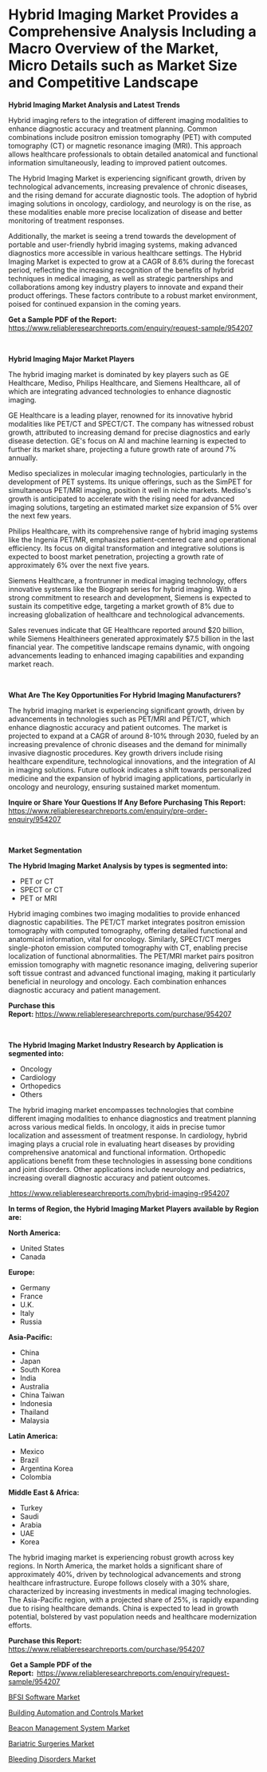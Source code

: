 <p><h1>Hybrid Imaging Market Provides a Comprehensive Analysis Including a Macro Overview of the Market, Micro Details such as Market Size and Competitive Landscape</h1></p><p><strong>Hybrid Imaging Market Analysis and Latest Trends</strong></p>
<p><p>Hybrid imaging refers to the integration of different imaging modalities to enhance diagnostic accuracy and treatment planning. Common combinations include positron emission tomography (PET) with computed tomography (CT) or magnetic resonance imaging (MRI). This approach allows healthcare professionals to obtain detailed anatomical and functional information simultaneously, leading to improved patient outcomes.</p><p>The Hybrid Imaging Market is experiencing significant growth, driven by technological advancements, increasing prevalence of chronic diseases, and the rising demand for accurate diagnostic tools. The adoption of hybrid imaging solutions in oncology, cardiology, and neurology is on the rise, as these modalities enable more precise localization of disease and better monitoring of treatment responses.</p><p>Additionally, the market is seeing a trend towards the development of portable and user-friendly hybrid imaging systems, making advanced diagnostics more accessible in various healthcare settings. The Hybrid Imaging Market is expected to grow at a CAGR of 8.6% during the forecast period, reflecting the increasing recognition of the benefits of hybrid techniques in medical imaging, as well as strategic partnerships and collaborations among key industry players to innovate and expand their product offerings. These factors contribute to a robust market environment, poised for continued expansion in the coming years.</p></p>
<p><strong>Get a Sample PDF of the Report:&nbsp;</strong> <a href="https://www.reliableresearchreports.com/enquiry/request-sample/954207?utm_campaign=9&utm_medium=2&utm_source=Github&utm_content=ia&utm_term=07032025&utm_id=hybrid-imaging">https://www.reliableresearchreports.com/enquiry/request-sample/954207</a></p>
<p>&nbsp;</p>
<p><strong>Hybrid Imaging Major Market Players</strong></p>
<p><p>The hybrid imaging market is dominated by key players such as GE Healthcare, Mediso, Philips Healthcare, and Siemens Healthcare, all of which are integrating advanced technologies to enhance diagnostic imaging.</p><p>GE Healthcare is a leading player, renowned for its innovative hybrid modalities like PET/CT and SPECT/CT. The company has witnessed robust growth, attributed to increasing demand for precise diagnostics and early disease detection. GE's focus on AI and machine learning is expected to further its market share, projecting a future growth rate of around 7% annually.</p><p>Mediso specializes in molecular imaging technologies, particularly in the development of PET systems. Its unique offerings, such as the SimPET for simultaneous PET/MRI imaging, position it well in niche markets. Mediso's growth is anticipated to accelerate with the rising need for advanced imaging solutions, targeting an estimated market size expansion of 5% over the next few years.</p><p>Philips Healthcare, with its comprehensive range of hybrid imaging systems like the Ingenia PET/MR, emphasizes patient-centered care and operational efficiency. Its focus on digital transformation and integrative solutions is expected to boost market penetration, projecting a growth rate of approximately 6% over the next five years.</p><p>Siemens Healthcare, a frontrunner in medical imaging technology, offers innovative systems like the Biograph series for hybrid imaging. With a strong commitment to research and development, Siemens is expected to sustain its competitive edge, targeting a market growth of 8% due to increasing globalization of healthcare and technological advancements.</p><p>Sales revenues indicate that GE Healthcare reported around $20 billion, while Siemens Healthineers generated approximately $7.5 billion in the last financial year. The competitive landscape remains dynamic, with ongoing advancements leading to enhanced imaging capabilities and expanding market reach.</p></p>
<p>&nbsp;</p>
<p><strong>What Are The Key Opportunities For Hybrid Imaging Manufacturers?</strong></p>
<p><p>The hybrid imaging market is experiencing significant growth, driven by advancements in technologies such as PET/MRI and PET/CT, which enhance diagnostic accuracy and patient outcomes. The market is projected to expand at a CAGR of around 8-10% through 2030, fueled by an increasing prevalence of chronic diseases and the demand for minimally invasive diagnostic procedures. Key growth drivers include rising healthcare expenditure, technological innovations, and the integration of AI in imaging solutions. Future outlook indicates a shift towards personalized medicine and the expansion of hybrid imaging applications, particularly in oncology and neurology, ensuring sustained market momentum.</p></p>
<p><strong>Inquire or Share Your Questions If Any Before Purchasing This Report:</strong> <a href="https://www.reliableresearchreports.com/enquiry/pre-order-enquiry/954207?utm_campaign=9&utm_medium=2&utm_source=Github&utm_content=ia&utm_term=07032025&utm_id=hybrid-imaging">https://www.reliableresearchreports.com/enquiry/pre-order-enquiry/954207</a></p>
<p>&nbsp;</p>
<p><strong>Market Segmentation</strong></p>
<p><strong>The Hybrid Imaging Market Analysis by types is segmented into:</strong></p>
<p><ul><li>PET or CT</li><li>SPECT or CT</li><li>PET or MRI</li></ul></p>
<p><p>Hybrid imaging combines two imaging modalities to provide enhanced diagnostic capabilities. The PET/CT market integrates positron emission tomography with computed tomography, offering detailed functional and anatomical information, vital for oncology. Similarly, SPECT/CT merges single-photon emission computed tomography with CT, enabling precise localization of functional abnormalities. The PET/MRI market pairs positron emission tomography with magnetic resonance imaging, delivering superior soft tissue contrast and advanced functional imaging, making it particularly beneficial in neurology and oncology. Each combination enhances diagnostic accuracy and patient management.</p></p>
<p><strong>Purchase this Report:&nbsp;</strong><a href="https://www.reliableresearchreports.com/purchase/954207?utm_campaign=9&utm_medium=2&utm_source=Github&utm_content=ia&utm_term=07032025&utm_id=hybrid-imaging">https://www.reliableresearchreports.com/purchase/954207</a></p>
<p>&nbsp;</p>
<p><strong>The Hybrid Imaging Market Industry Research by Application is segmented into:</strong></p>
<p><ul><li>Oncology</li><li>Cardiology</li><li>Orthopedics</li><li>Others</li></ul></p>
<p><p>The hybrid imaging market encompasses technologies that combine different imaging modalities to enhance diagnostics and treatment planning across various medical fields. In oncology, it aids in precise tumor localization and assessment of treatment response. In cardiology, hybrid imaging plays a crucial role in evaluating heart diseases by providing comprehensive anatomical and functional information. Orthopedic applications benefit from these technologies in assessing bone conditions and joint disorders. Other applications include neurology and pediatrics, increasing overall diagnostic accuracy and patient outcomes.</p></p>
<p><a href="https://www.reliableresearchreports.com/hybrid-imaging-r954207?utm_campaign=9&utm_medium=2&utm_source=Github&utm_content=ia&utm_term=07032025&utm_id=hybrid-imaging">&nbsp;https://www.reliableresearchreports.com/hybrid-imaging-r954207</a></p>
<p><strong>In terms of Region, the Hybrid Imaging Market Players available by Region are:</strong></p>
<p>
    <p> <strong> North America: </strong>
        <ul>
            <li>United States</li>
            <li>Canada</li>
        </ul>
        </p> 
    <p> <strong> Europe: </strong>
        <ul>
            <li>Germany</li>
            <li>France</li>
            <li>U.K.</li>
            <li>Italy</li>
            <li>Russia</li>
        </ul>
        </p> 
    <p> <strong> Asia-Pacific: </strong>
        <ul>
            <li>China</li>
            <li>Japan</li>
            <li>South Korea</li>
            <li>India</li>
            <li>Australia</li>
            <li>China Taiwan</li>
            <li>Indonesia</li>
            <li>Thailand</li>
            <li>Malaysia</li>
        </ul>
        </p> 
    <p> <strong> Latin America: </strong>
        <ul>
            <li>Mexico</li>
            <li>Brazil</li>
            <li>Argentina Korea</li>
            <li>Colombia</li>
        </ul>
        </p> 
    <p> <strong> Middle East & Africa: </strong>
        <ul>
            <li>Turkey</li>
            <li>Saudi</li>
            <li>Arabia</li>
            <li>UAE</li>
            <li>Korea</li>
        </ul>
    </p>
    </p>
<p><p>The hybrid imaging market is experiencing robust growth across key regions. In North America, the market holds a significant share of approximately 40%, driven by technological advancements and strong healthcare infrastructure. Europe follows closely with a 30% share, characterized by increasing investments in medical imaging technologies. The Asia-Pacific region, with a projected share of 25%, is rapidly expanding due to rising healthcare demands. China is expected to lead in growth potential, bolstered by vast population needs and healthcare modernization efforts.</p></p>
<p><strong>Purchase this Report: </strong><a href="https://www.reliableresearchreports.com/purchase/954207?utm_campaign=9&utm_medium=2&utm_source=Github&utm_content=ia&utm_term=07032025&utm_id=hybrid-imaging">https://www.reliableresearchreports.com/purchase/954207</a></p>
<p>&nbsp;<strong>Get a Sample PDF of the Report:&nbsp;&nbsp;</strong><a href="https://www.reliableresearchreports.com/enquiry/request-sample/954207?utm_campaign=9&utm_medium=2&utm_source=Github&utm_content=ia&utm_term=07032025&utm_id=hybrid-imaging">https://www.reliableresearchreports.com/enquiry/request-sample/954207</a></p>
<p><strong></strong></p>
<p><p><a href="https://github.com/braisykhwezi/Market-Research-Report-List-1/blob/main/bfsi-software-market.md?utm_campaign=9&utm_medium=2&utm_source=Github&utm_content=ia&utm_term=07032025&utm_id=hybrid-imaging">BFSI Software Market</a></p><p><a href="https://github.com/shpirttangim48/Market-Research-Report-List-1/blob/main/building-automation-and-controls-market.md?utm_campaign=9&utm_medium=2&utm_source=Github&utm_content=ia&utm_term=07032025&utm_id=hybrid-imaging">Building Automation and Controls Market</a></p><p><a href="https://github.com/marteionun0/Market-Research-Report-List-1/blob/main/beacon-management-system-market.md?utm_campaign=9&utm_medium=2&utm_source=Github&utm_content=ia&utm_term=07032025&utm_id=hybrid-imaging">Beacon Management System Market</a></p><p><a href="https://github.com/maseykokosq1/Market-Research-Report-List-1/blob/main/bariatric-surgeries-market.md?utm_campaign=9&utm_medium=2&utm_source=Github&utm_content=ia&utm_term=07032025&utm_id=hybrid-imaging">Bariatric Surgeries Market</a></p><p><a href="https://github.com/lugnabirue/Market-Research-Report-List-1/blob/main/bleeding-disorders-market.md?utm_campaign=9&utm_medium=2&utm_source=Github&utm_content=ia&utm_term=07032025&utm_id=hybrid-imaging">Bleeding Disorders Market</a></p></p>